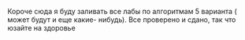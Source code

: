 Короче сюда я буду заливать все лабы по алгоритмам 5 варианта ( может будут и еще какие- нибудь). Все проверено и сдано, так что юзайте на здоровье
